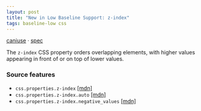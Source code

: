 ```yaml
---
layout: post
title: "New in Low Baseline Support: z-index"
tags: baseline-low css
---
```


[caniuse](https://caniuse.com/?search=z-index) · [spec](https://drafts.csswg.org/css2/#z-index)

The `z-index` CSS property orders overlapping elements, with higher values appearing in front of or on top of lower values.

### Source features

- ``css.properties.z-index`` [[mdn]](https://https://developer.mozilla.org/en-US/search?q=css.properties.z-index)
- ``css.properties.z-index.auto`` [[mdn]](https://https://developer.mozilla.org/en-US/search?q=css.properties.z-index.auto)
- ``css.properties.z-index.negative_values`` [[mdn]](https://https://developer.mozilla.org/en-US/search?q=css.properties.z-index.negative_values)

